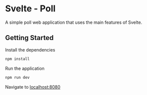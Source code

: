 # Svelte - Poll

A simple poll web application that uses the main features of Svelte.

## Getting Started

Install the dependencies

```bash
npm install
```

Run the application

```bash
npm run dev
```

Navigate to [localhost:8080](http://localhost:8080)

